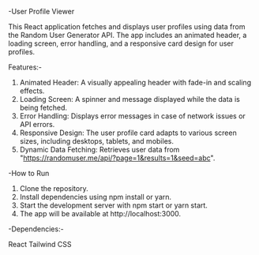 -User Profile Viewer

This React application fetches and displays user profiles using data from the Random User Generator API. The app includes an animated header, a loading screen, error handling, and a responsive card design for user profiles.

Features:-

1. Animated Header: A visually appealing header with fade-in and scaling effects.
2. Loading Screen: A spinner and message displayed while the data is being fetched.
3. Error Handling: Displays error messages in case of network issues or API errors.
4. Responsive Design: The user profile card adapts to various screen sizes, including desktops, tablets, and mobiles.
5. Dynamic Data Fetching: Retrieves user data from "https://randomuser.me/api/?page=1&results=1&seed=abc".

-How to Run

1. Clone the repository.
2. Install dependencies using npm install or yarn.
3. Start the development server with npm start or yarn start.
4. The app will be available at http://localhost:3000.

-Dependencies:-

React
Tailwind CSS
